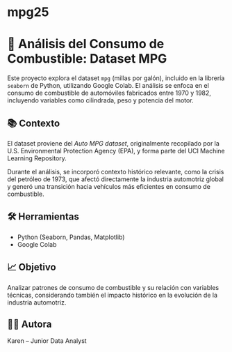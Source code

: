 # mpg25

# 🚗 Análisis del Consumo de Combustible: Dataset MPG

Este proyecto explora el dataset `mpg` (millas por galón), incluido en la librería `seaborn` de Python, utilizando Google Colab. El análisis se enfoca en el consumo de combustible de automóviles fabricados entre 1970 y 1982, incluyendo variables como cilindrada, peso y potencia del motor.

## 📚 Contexto

El dataset proviene del *Auto MPG dataset*, originalmente recopilado por la U.S. Environmental Protection Agency (EPA), y forma parte del UCI Machine Learning Repository.

Durante el análisis, se incorporó contexto histórico relevante, como la crisis del petróleo de 1973, que afectó directamente la industria automotriz global y generó una transición hacia vehículos más eficientes en consumo de combustible.

## 🛠️ Herramientas

- Python (Seaborn, Pandas, Matplotlib)
- Google Colab

## 📈 Objetivo

Analizar patrones de consumo de combustible y su relación con variables técnicas, considerando también el impacto histórico en la evolución de la industria automotriz.

## 👩‍💻 Autora

Karen – Junior Data Analyst
